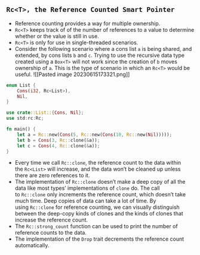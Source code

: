 ## `Rc<T>, the Reference Counted Smart Pointer`
- Reference counting provides a way for multiple ownership.
- `Rc<T>` keeps track of of the number of references to a value to determine whether or the value is still in use.
- `Rc<T>` is only for use in single-threaded scenarios.
- Consider the following scenario where a cons list `a` is being shared, and extended, by cons lists `b` and `c`. Trying to use the recursive data type created using a `Box<T>` will not work since the creation of `b` moves ownership of `a`. This is the type of scenario in which an `Rc<T>` would be useful.
![[Pasted image 20230615173321.png]]

```rust
enum List {
	Cons(i32, Rc<List>),
	Nil,
}

use crate::List::{Cons, Nil};
use std:rc:Rc;

fn main() {
	let a = Rc::new(Cons(5, Rc::new(Cons(10, Rc::new(Nil)))));
	let b = Cons(3, Rc::clone(&a));
	let c = Cons(4, Rc::clone(&a));
}
```
- Every time we call `Rc::clone`, the reference count to the data within the `Rc<List>` will increase, and the data won’t be cleaned up unless there are zero references to it.
- The implementation of `Rc::clone` doesn’t make a deep copy of all the data like most types’ implementations of `clone` do. The call to `Rc::clone` only increments the reference count, which doesn’t take much time. Deep copies of data can take a lot of time. By using `Rc::clone` for reference counting, we can visually distinguish between the deep-copy kinds of clones and the kinds of clones that increase the reference count.
- The `Rc::strong_count` function can be used to print the number of reference counts to the data.
- The implementation of the `Drop` trait decrements the reference count automatically.